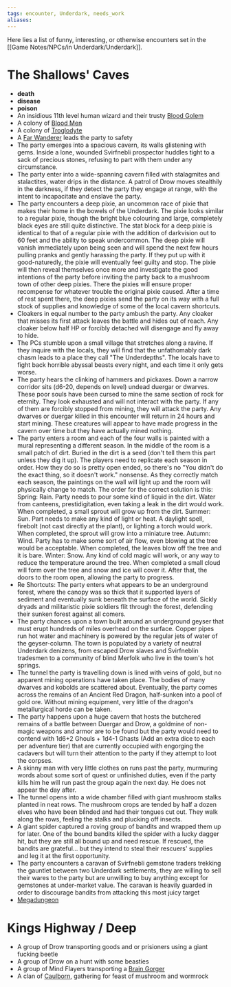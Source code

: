 ```yaml
---
tags: encounter, Underdark, needs_work
aliases:
---
```


Here lies a list of funny, interesting, or otherwise encounters set in the [[Game Notes/NPCs/in Underdark/Underdark]].

# The Shallows' Caves
- **death**
- **disease**
- **poison**
- An insidious 11th level human wizard and their trusty [Blood Golem](https://www.5esrd.com/database/creature/blood-golem/)
- A colony of [Blood Men](https://www.5esrd.com/database/creature/bloodman/)
- A colony of [Troglodyte]()
- A [Far Wanderer](https://www.5esrd.com/database/creature/far-wanderer/) leads the party to safety
- The party emerges into a spacious cavern, its walls glistening with gems. Inside a lone, wounded Svirfnebli prospector huddles tight to a sack of precious stones, refusing to part with them under any circumstance.
- The party enter into a wide-spanning cavern filled with stalagmites and stalactites, water drips in the distance. A patrol of Drow moves stealthily in the darkness, if they detect the party they engage at range, with the intent to incapacitate and enslave the party.
- The party encounters a deep pixie, an uncommon race of pixie that makes their home in the bowels of the Underdark. The pixie looks similar to a regular pixie, though the bright blue colouring and large, completely black eyes are still quite distinctive. The stat block for a deep pixie is identical to that of a regular pixie with the addition of darkvision out to 60 feet and the ability to speak undercommon. The deep pixie will vanish immediately upon being seen and will spend the next few hours pulling pranks and gently harassing the party. If they put up with it good-naturedly, the pixie will eventually feel guilty and stop. The pixie will then reveal themselves once more and investigate the good intentions of the party before inviting the party back to a mushroom town of other deep pixies. There the pixies will ensure proper recompense for whatever trouble the original pixie caused. After a time of rest spent there, the deep pixies send the party on its way with a full stock of supplies and knowledge of some of the local cavern shortcuts.
- Cloakers in equal number to the party ambush the party. Any cloaker that misses its first attack leaves the battle and hides out of reach. Any cloaker below half HP or forcibly detached will disengage and fly away to hide.
- The PCs stumble upon a small village that stretches along a ravine. If they inquire with the locals, they will find that the unfathomably dark chasm leads to a place they call "The Underdepths". The locals have to fight back horrible abyssal beasts every night, and each time it only gets worse.
- The party hears the clinking of hammers and pickaxes. Down a narrow corridor sits (d6-20, depends on level) undead duergar or dwarves. These poor souls have been cursed to mine the same section of rock for eternity. They look exhausted and will not interact with the party. If any of them are forcibly stopped from mining, they will attack the party. Any dwarves or duergar killed in this encounter will return in 24 hours and start mining. These creatures will appear to have made progress in the cavern over time but they have actually mined nothing.
- The party enters a room and each of the four walls is painted with a mural representing a different season. In the middle of the room is a small patch of dirt. Buried in the dirt is a seed (don't tell them this part unless they dig it up). The players need to replicate each season in order. How they do so is pretty open ended, so there's no "You didn't do the exact thing, so it doesn't work." nonsense. As they correctly match each season, the paintings on the wall will light up and the room will physically change to match. The order for the correct solution is this: Spring: Rain. Party needs to pour some kind of liquid in the dirt. Water from canteens, prestidigitation, even taking a leak in the dirt would work. When completed, a small sprout will grow up from the dirt. Summer: Sun. Part needs to make any kind of light or heat. A daylight spell, firebolt (not cast directly at the plant), or lighting a torch would work. When completed, the sprout will grow into a miniature tree. Autumn: Wind. Party has to make some sort of air flow, even blowing at the tree would be acceptable. When completed, the leaves blow off the tree and it is bare. Winter: Snow. Any kind of cold magic will work, or any way to reduce the temperature around the tree. When completed a small cloud will form over the tree and snow and ice will cover it. After that, the doors to the room open, allowing the party to progress.
- Re Shortcuts: The party enters what appears to be an underground forest, where the canopy was so thick that it supported layers of sediment and eventually sunk beneath the surface of the world. Sickly dryads and militaristic pixie soldiers flit through the forest, defending their sunken forest against all comers.
- The party chances upon a town built around an underground geyser that must erupt hundreds of miles overhead on the surface. Copper pipes run hot water and machinery is powered by the regular jets of water of the geyser-column. The town is populated by a variety of neutral Underdark denizens, from escaped Drow slaves and Svirfneblin tradesmen to a community of blind Merfolk who live in the town's hot springs.
- The tunnel the party is travelling down is lined with veins of gold, but no apparent mining operations have taken place. The bodies of many dwarves and kobolds are scattered about. Eventually, the party comes across the remains of an Ancient Red Dragon, half-sunken into a pool of gold ore. Without mining equipment, very little of the dragon's metallurgical horde can be taken.
- The party happens upon a huge cavern that hosts the butchered remains of a battle between Duergar and Drow, a goldmine of non-magic weapons and armor are to be found but the party would need to contend with 1d6+2 Ghouls + 1d4-1 Ghasts (Add an extra dice to each per adventure tier) that are currently occupied with engorging the cadavers but will turn their attention to the party if they attempt to loot the corpses.
- A skinny man with very little clothes on runs past the party, murmuring words about some sort of quest or unfinished duties, even if the party kills him he will run past the group again the next day. He does not appear the day after.
- The tunnel opens into a wide chamber filled with giant mushroom stalks planted in neat rows. The mushroom crops are tended by half a dozen elves who have been blinded and had their tongues cut out. They walk along the rows, feeling the stalks and plucking off insects.
- A giant spider captured a roving group of bandits and wrapped them up for later. One of the bound bandits killed the spider with a lucky dagger hit, but they are still all bound up and need rescue. If rescued, the bandits are grateful... but they intend to steal their rescuers' supplies and leg it at the first opportunity.
- The party encounters a caravan of Svirfnebli gemstone traders trekking the gauntlet between two Underdark settlements, they are willing to sell their wares to the party but are unwilling to buy anything except for gemstones at under-market value. The caravan is heavily guarded in order to discourage bandits from attacking this most juicy target
- [Megadungeon](https://anyflip.com/vbea/zsbi)
# Kings Highway / Deep
- A group of Drow transporting goods and or prisioners using a giant fucking beetle
- A group of Drow on a hunt with some beasties
- A group of Mind Flayers transporting a [Brain Gorger](https://www.5esrd.com/database/creature/brain-gorger/)
- A clan of [Caulborn](https://www.5esrd.com/database/creature/caulborn/), gathering for feast of mushroom and wormrock

